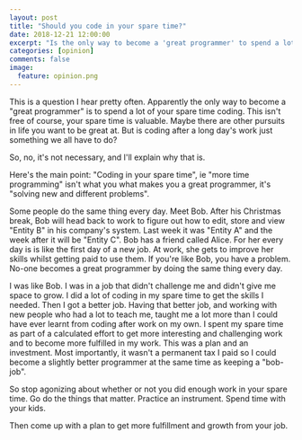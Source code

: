 ```yaml
---
layout: post
title: "Should you code in your spare time?"
date: 2018-12-21 12:00:00
excerpt: "Is the only way to become a 'great programmer' to spend a lot of your spare time coding? Is that even the best way?"
categories: [opinion]
comments: false
image:
  feature: opinion.png
---
```


This is a question I hear pretty often. Apparently the only way to become a "great programmer" is to spend a lot of your spare time coding. This isn't free of course, your spare time is valuable. Maybe there are other pursuits in life you want to be great at. But is coding after a long day's work just something we all have to do?

So, no, it's not necessary, and I'll explain why that is.

Here's the main point: "Coding in your spare time", ie "more time programming" isn't what you what makes you a great programmer, it's "solving new and different problems".

Some people do the same thing every day. Meet Bob. After his Christmas break, Bob will head back to work to figure out how to edit, store and view "Entity B" in his company's system. Last week it was "Entity A" and the week after it will be "Entity C". Bob has a friend called Alice. For her every day is is like the first day of a new job. At work, she gets to improve her skills whilst getting paid to use them. If you're like Bob, you have a problem. No-one becomes a great programmer by doing the same thing every day.

I was like Bob. I was in a job that didn't challenge me and didn't give me space to grow. I did a lot of coding in my spare time to get the skills I needed. Then I got a better job. Having that better job, and working with new people who had a lot to teach me, taught me a lot more than I could have ever learnt from coding after work on my own. I spent my spare time as part of a calculated effort to get more interesting and challenging work and to become more fulfilled in my work. This was a plan and an investment. Most importantly, it wasn't a permanent tax I paid so I could become a slightly better programmer at the same time as keeping a "bob-job".

So stop agonizing about whether or not you did enough work in your spare time. Go do the things that matter. Practice an instrument. Spend time with your kids.

Then come up with a plan to get more fulfillment and growth from your job.
